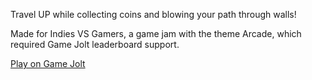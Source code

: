Travel UP while collecting coins and blowing your path through walls!

Made for Indies VS Gamers, a game jam with the theme Arcade, which required Game Jolt leaderboard support.

[Play on Game Jolt](http://gamejolt.com/games/space-rocket-up/80051)